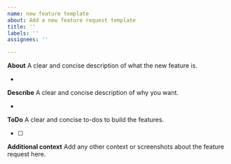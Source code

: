 ```yaml
---
name: new feature template
about: Add a new feature request template
title: ''
labels: ''
assignees: ''

---
```


**About**
A clear and concise description of what the new feature is.

- 

**Describe**
A clear and concise description of why you want.

- 

**ToDo**
A clear and concise to-dos to build the features.

- [ ] 

**Additional context**
Add any other context or screenshots about the feature request here.
